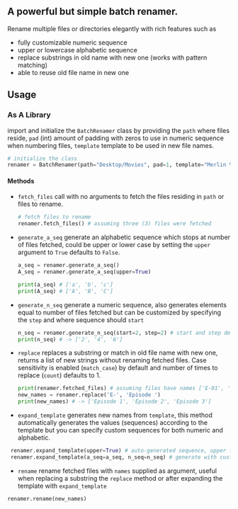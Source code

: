 ## A powerful but simple batch renamer.
Rename multiple files or directories elegantly with rich features such as
  - fully customizable numeric sequence
  - upper or lowercase alphabetic sequence
  - replace substrings in old name with new one (works with pattern matching)
  - able to reuse old file name in new one

## Usage

### As A Library
import and initialize the `BatchRenamer` class by providing the
`path` where files reside, `pad` (int) amount of padding with zeros 
to use in numeric sequence when numbering files, `template` template to be used in
new file names.

```python
# initialize the class
renamer = BatchRenamer(path="Desktop/Movies", pad=1, template="Merlin %n")
```

#### Methods
 - `fetch_files` call with no arguments to fetch the files residing in `path` or files to rename.
   ```python
   # fetch files to rename
   renamer.fetch_files() # assuming three (3) files were fetched 
    ```
   
 - `generate_a_seq` generate an alphabetic sequence which stops at number of files fetched,
                    could be upper or lower case by setting the `upper` argument to `True` defaults to 
                    `False`.
   ```python
   a_seq = renamer.generate_a_seq()
   A_seq = renamer.generate_a_seq(upper=True)
   
   print(a_seq) # ['a', 'b', 'c']
   print(A_seq) # ['A', 'B', 'C']
   ```
   
 - `generate_n_seq` generate a numeric sequence, also generates elements equal to number of files fetched
                    but can be customized by specifying the `step` and where sequence should `start` 
   ```python
   n_seq = renamer.generate_n_seq(start=2, step=2) # start and step defaults to 1
   print(n_seq) # -> ['2', '4', '6']
   ```
   
 - `replace` replaces a substring or match in old file name with new one, returns a list of new strings without renaming fetched files.
 Case sensitivity is enabled (`match_case`) by default and number of times to replace (`count`) defaults to 1.
   ```python
   print(renamer.fetched_files) # assuming files have names ['E-01', 'E-02', 'E-03']
   new_names = renamer.replace('E-', 'Episode ')
   print(new_names) # -> ['Episode 1', 'Episode 2', 'Episode 3']
   ```
   
 - `expand_template` generates new names from `template`, this method automatically generates the values (sequences) according to the template but you can specify custom sequences for both numeric and alphabetic.
 ```python
  renamer.expand_template(upper=True) # auto-generated sequence, upper for upper case letter sequence
  renamer.expand_template(a_seq=a_seq, n_seq=n_seq) # generate with custom sequences
 ```
 
 - `rename` rename fetched files with `names` supplied as argument, useful when replacing a substring the `replace` method or after expanding the template with `expand_template`
 ```python
 renamer.rename(new_names)
 ```